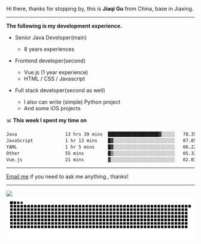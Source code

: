 Hi there, thanks for stopping by, this is **Jiaqi Gu** from China, base in Jiaxing.

---

**The following is my development experience.**

- Senior Java Developer(main)
  - 8 years experiences

- Frontend developer(second)
  - Vue.js (1 year experience)
  - HTML / CSS / Javascript
  
- Full stack developer(second as well)
  - I also can write (simple) Python project
  - And some iOS projects

📊 **This week I spent my time on**
<!--START_SECTION:waka-->

```txt
Java                  13 hrs 39 mins  ███████████████████▓░░░░░   78.35 %
JavaScript            1 hr 13 mins    █▓░░░░░░░░░░░░░░░░░░░░░░░   07.05 %
YAML                  1 hr 5 mins     █▓░░░░░░░░░░░░░░░░░░░░░░░   06.22 %
Other                 55 mins         █▒░░░░░░░░░░░░░░░░░░░░░░░   05.32 %
Vue.js                21 mins         ▓░░░░░░░░░░░░░░░░░░░░░░░░   02.03 %
```

<!--END_SECTION:waka-->

---

[Email me](mailto:htk2klwgr@mozmail.com?subject=Hiring_from_GitHub) if you need to ask me anything., thanks!

---

![]( https://visitor-badge.glitch.me/badge?page_id=githubgujiaqi)
![]( https://github.com/droid-Q/droid-Q/raw/output/github-contribution-grid-snake.svg#gh-dark-mode-only)
